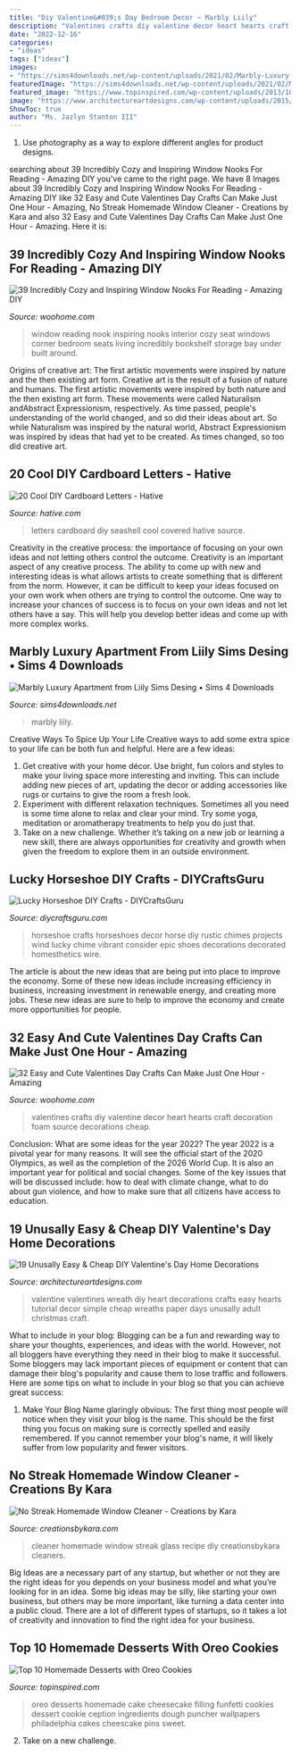 ```yaml
---
title: "Diy Valentine&#039;s Day Bedroom Decor ~ Marbly Liily"
description: "Valentines crafts diy valentine decor heart hearts craft decoration foam source decorations cheap"
date: "2022-12-16"
categories:
- "ideas"
tags: ["ideas"]
images:
- "https://sims4downloads.net/wp-content/uploads/2021/02/Marbly-Luxury-Apartment.jpg"
featuredImage: "https://sims4downloads.net/wp-content/uploads/2021/02/Marbly-Luxury-Apartment.jpg"
featured_image: "https://www.topinspired.com/wp-content/uploads/2013/10/top-10-homemade-desserts-with-oreo-cookies_06-735x1024.jpg"
image: "https://www.architectureartdesigns.com/wp-content/uploads/2015/01/952.jpg"
ShowToc: true
author: "Ms. Jazlyn Stanton III"
---
```



1. Use photography as a way to explore different angles for product designs.

	

		
searching about 39 Incredibly Cozy and Inspiring Window Nooks For Reading - Amazing DIY you've came to the right page. We have 8 Images about 39 Incredibly Cozy and Inspiring Window Nooks For Reading - Amazing DIY like 32 Easy and Cute Valentines Day Crafts Can Make Just One Hour - Amazing, No Streak Homemade Window Cleaner - Creations by Kara and also 32 Easy and Cute Valentines Day Crafts Can Make Just One Hour - Amazing. Here it is:
		
    
## 39 Incredibly Cozy And Inspiring Window Nooks For Reading - Amazing DIY

<img loading=lazy src="http://www.woohome.com/wp-content/uploads/2013/10/Inspiring-Window-Reading-Nook-6-2.jpg" onerror="this.onerror=null;this.src='https://tse3.mm.bing.net/th?id=OIP.gQgwYCBA7Gg6BQqBfnSOJwHaJ4&amp;pid=15.1';" alt="39 Incredibly Cozy and Inspiring Window Nooks For Reading - Amazing DIY">

_Source: woohome.com_

>window reading nook inspiring nooks interior cozy seat windows corner bedroom seats living incredibly bookshelf storage bay under built around. 

	

Origins of creative art: The first artistic movements were inspired by nature and the then existing art form.
Creative art is the result of a fusion of nature and humans. The first artistic movements were inspired by both nature and the then existing art form. These movements were called Naturalism andAbstract Expressionism, respectively. As time passed, people's understanding of the world changed, and so did their ideas about art. So while Naturalism was inspired by the natural world, Abstract Expressionism was inspired by ideas that had yet to be created. As times changed, so too did creative art.

    
## 20 Cool DIY Cardboard Letters - Hative

<img loading=lazy src="https://hative.com/wp-content/uploads/2014/04/cardboard-letters/2-seashell-covered-letters.jpg" onerror="this.onerror=null;this.src='https://tse3.mm.bing.net/th?id=OIP.k7pNWmiuVcEo9NBX68LdcwHaKW&amp;pid=15.1';" alt="20 Cool DIY Cardboard Letters - Hative">

_Source: hative.com_

>letters cardboard diy seashell cool covered hative source. 

	

Creativity in the creative process: the importance of focusing on your own ideas and not letting others control the outcome.
Creativity is an important aspect of any creative process. The ability to come up with new and interesting ideas is what allows artists to create something that is different from the norm. However, it can be difficult to keep your ideas focused on your own work when others are trying to control the outcome. One way to increase your chances of success is to focus on your own ideas and not let others have a say. This will help you develop better ideas and come up with more complex works.

    
## Marbly Luxury Apartment From Liily Sims Desing • Sims 4 Downloads

<img loading=lazy src="https://sims4downloads.net/wp-content/uploads/2021/02/Marbly-Luxury-Apartment.jpg" onerror="this.onerror=null;this.src='https://tse2.mm.bing.net/th?id=OIP.qjQuwkMu_OuzSsZileUEhQHaD4&amp;pid=15.1';" alt="Marbly Luxury Apartment from Liily Sims Desing • Sims 4 Downloads">

_Source: sims4downloads.net_

>marbly liily. 

	

Creative Ways To Spice Up Your Life
Creative ways to add some extra spice to your life can be both fun and helpful. Here are a few ideas: 
1. Get creative with your home décor. Use bright, fun colors and styles to make your living space more interesting and inviting. This can include adding new pieces of art, updating the decor or adding accessories like rugs or curtains to give the room a fresh look. 
2. Experiment with different relaxation techniques. Sometimes all you need is some time alone to relax and clear your mind. Try some yoga, meditation or aromatherapy treatments to help you do just that. 
3. Take on a new challenge. Whether it’s taking on a new job or learning a new skill, there are always opportunities for creativity and growth when given the freedom to explore them in an outside environment. 

    
## Lucky Horseshoe DIY Crafts - DIYCraftsGuru

<img loading=lazy src="https://www.diycraftsguru.com/wp-content/uploads/2016/08/15-horseshoe-crafts-you-can-easily-make.jpg" onerror="this.onerror=null;this.src='https://tse3.mm.bing.net/th?id=OIP.ssX_bsl6PEdxl-pDMLtxVgHaJ4&amp;pid=15.1';" alt="Lucky Horseshoe DIY Crafts - DIYCraftsGuru">

_Source: diycraftsguru.com_

>horseshoe crafts horseshoes decor horse diy rustic chimes projects wind lucky chime vibrant consider epic shoes decorations decorated homesthetics wire. 

	

The article is about the new ideas that are being put into place to improve the economy. Some of these new ideas include increasing efficiency in business, increasing investment in renewable energy, and creating more jobs. These new ideas are sure to help to improve the economy and create more opportunities for people.

    
## 32 Easy And Cute Valentines Day Crafts Can Make Just One Hour - Amazing

<img loading=lazy src="http://www.woohome.com/wp-content/uploads/2016/02/ValentinesDayCrafts-25.jpg" onerror="this.onerror=null;this.src='https://tse1.mm.bing.net/th?id=OIP.v-YEyR3s17pDyW2OT3vIYAHaJ4&amp;pid=15.1';" alt="32 Easy and Cute Valentines Day Crafts Can Make Just One Hour - Amazing">

_Source: woohome.com_

>valentines crafts diy valentine decor heart hearts craft decoration foam source decorations cheap. 

	

Conclusion: What are some ideas for the year 2022?
The year 2022 is a pivotal year for many reasons. It will see the official start of the 2020 Olympics, as well as the completion of the 2026 World Cup. It is also an important year for political and social changes. Some of the key issues that will be discussed include: how to deal with climate change, what to do about gun violence, and how to make sure that all citizens have access to education.

    
## 19 Unusally Easy &amp; Cheap DIY Valentine&#039;s Day Home Decorations

<img loading=lazy src="https://www.architectureartdesigns.com/wp-content/uploads/2015/01/952.jpg" onerror="this.onerror=null;this.src='https://tse3.mm.bing.net/th?id=OIP.pcG4YXATPk6KQ2iBCVqAvwHaKl&amp;pid=15.1';" alt="19 Unusally Easy &amp; Cheap DIY Valentine&#039;s Day Home Decorations">

_Source: architectureartdesigns.com_

>valentine valentines wreath diy heart decorations crafts easy hearts tutorial decor simple cheap wreaths paper days unusally adult christmas craft. 

	

What to include in your blog:
Blogging can be a fun and rewarding way to share your thoughts, experiences, and ideas with the world. However, not all bloggers have everything they need in their blog to make it successful. Some bloggers may lack important pieces of equipment or content that can damage their blog's popularity and cause them to lose traffic and followers. Here are some tips on what to include in your blog so that you can achieve great success:
1. Make Your Blog Name glaringly obvious: The first thing most people will notice when they visit your blog is the name. This should be the first thing you focus on making sure is correctly spelled and easily remembered. If you cannot remember your blog's name, it will likely suffer from low popularity and fewer visitors.


    
## No Streak Homemade Window Cleaner - Creations By Kara

<img loading=lazy src="https://www.creationsbykara.com/wp-content/uploads/2014/12/DIY-Glass-Cleaner-Recipe-010-3.jpg" onerror="this.onerror=null;this.src='https://tse3.mm.bing.net/th?id=OIP.pIc4L-49tgy6k9Y_E1Tr9wHaKu&amp;pid=15.1';" alt="No Streak Homemade Window Cleaner - Creations by Kara">

_Source: creationsbykara.com_

>cleaner homemade window streak glass recipe diy creationsbykara cleaners. 

	

Big Ideas are a necessary part of any startup, but whether or not they are the right ideas for you depends on your business model and what you’re looking for in an idea. Some big ideas may be silly, like starting your own business, but others may be more important, like turning a data center into a public cloud. There are a lot of different types of startups, so it takes a lot of creativity and innovation to find the right idea for your business.

    
## Top 10 Homemade Desserts With Oreo Cookies

<img loading=lazy src="https://www.topinspired.com/wp-content/uploads/2013/10/top-10-homemade-desserts-with-oreo-cookies_06-735x1024.jpg" onerror="this.onerror=null;this.src='https://tse4.mm.bing.net/th?id=OIP.dCB05iYLnpT9CrlFGuV8QAHaKU&amp;pid=15.1';" alt="Top 10 Homemade Desserts with Oreo Cookies">

_Source: topinspired.com_

>oreo desserts homemade cake cheesecake filling funfetti cookies dessert cookie ception ingredients dough puncher wallpapers philadelphia cakes cheescake pins sweet. 

	

2. Take on a new challenge.

